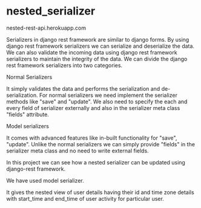 # nested_serializer

nested-rest-api.herokuapp.com

Serializers in django rest framework are similar to django forms. By using django rest framework serializers we can serialize and deserialize the data. We can also validate the incoming data using django rest framework serializers to maintain the integrity of the data. We can divide the django rest framework serializers into two categories.

Normal Serializers

It simply validates the data and performs the serialization and de-serialization. For normal serializers we need implement the serializer methods like "save" and "update".
We also need to specify the each and every field of serializer externally and also in the serializer meta class "fields" attribute.

Model serializers

It comes with advanced features like in-built functionality for "save", "update".
Unlike the normal serializers we can simply provide "fields" in the serializer meta class and no need to write external fields.

In this project we can see how a nested serializer can be updated using django-rest framework. 

We have used model serializer.

It gives the nested view of user details having their id and time zone details with start_time and end_time of 
user activity for particular user.

